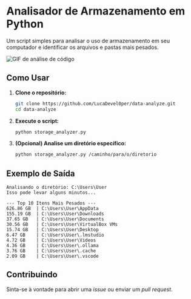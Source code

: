 
# Analisador de Armazenamento em Python

Um script simples para analisar o uso de armazenamento em seu computador e identificar os arquivos e pastas mais pesados.

![GIF de análise de código](https://i.gifer.com/origin/f5/f51272232a3b862da57a500874f1937c.gif)

## Como Usar

1.  **Clone o repositório:**
    ```bash
    git clone https://github.com/LucaDevel0per/data-analyze.git
    cd data-analyze
    ```

2.  **Execute o script:**
    ```bash
    python storage_analyzer.py
    ```

3.  **(Opcional) Analise um diretório específico:**
    ```bash
    python storage_analyzer.py /caminho/para/o/diretorio
    ```

## Exemplo de Saída

```
Analisando o diretório: C:\Users\User
Isso pode levar alguns minutos...

--- Top 10 Itens Mais Pesados ---
626.86 GB  | C:\Users\User\AppData
155.19 GB  | C:\Users\User\Downloads
37.65 GB   | C:\Users\User\Documents
30.56 GB   | C:\Users\User\VirtualBox VMs
15.74 GB   | C:\Users\User\Desktop
6.47 GB    | C:\Users\User\.lmstudio
4.72 GB    | C:\Users\User\Videos
4.36 GB    | C:\Users\User\.ollama
3.76 GB    | C:\Users\User\.cache
2.09 GB    | C:\Users\User\.vscode
```

## Contribuindo

Sinta-se à vontade para abrir uma *issue* ou enviar um *pull request*.
